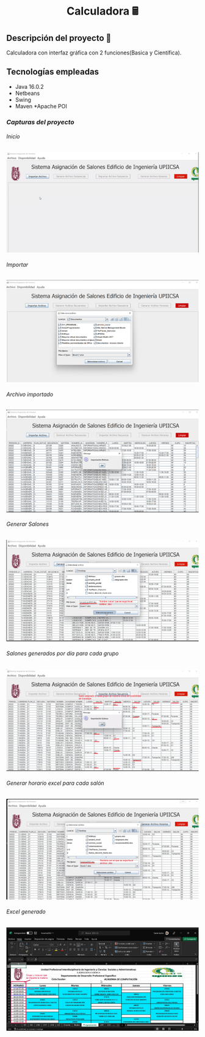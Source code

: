 <h1 align="center"> Calculadora 🖩 </h1>


## Descripción del proyecto 📝 
Calculadora con interfaz gráfica con 2 funciones(Basica y Científica).

## Tecnologías empleadas
* Java 16.0.2
* Netbeans
* Swing
* Maven
*Apache POI

### ***Capturas del proyecto***
###### Inicio 
<img src="./inicio.png">

###### Importar 
<img src="./btn_importar.png">

###### Archivo importado 
<img src="./importado.png">

###### Generar Salones 
<img src="./generador_salones.png">

###### Salones generados por día para cada grupo 
<img src="./archivoSalones_generado.png">

###### Generar horario excel para cada salón  
<img src="./btn_generarHorarios.png">

###### Excel generado 
<img src="./horario_generado.png">
